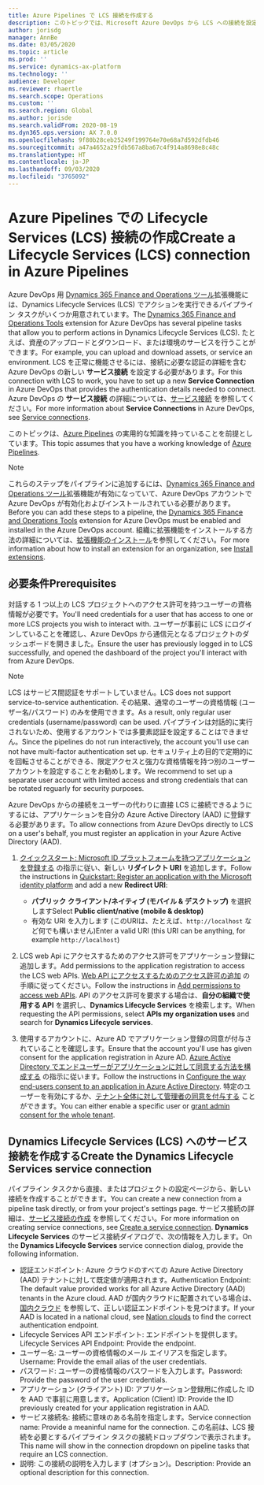 ```yaml
---
title: Azure Pipelines で LCS 接続を作成する
description: このトピックでは、Microsoft Azure DevOps から LCS への接続を設定する方法について説明します。
author: jorisdg
manager: AnnBe
ms.date: 03/05/2020
ms.topic: article
ms.prod: ''
ms.service: dynamics-ax-platform
ms.technology: ''
audience: Developer
ms.reviewer: rhaertle
ms.search.scope: Operations
ms.custom: ''
ms.search.region: Global
ms.author: jorisde
ms.search.validFrom: 2020-08-19
ms.dyn365.ops.version: AX 7.0.0
ms.openlocfilehash: 9f80b28ceb25249f199764e70e68a7d592dfdb46
ms.sourcegitcommit: a47a4652a29fdb567a8ba67c4f914a8698e8c48c
ms.translationtype: HT
ms.contentlocale: ja-JP
ms.lasthandoff: 09/03/2020
ms.locfileid: "3765092"
---
```

# <a name="create-a-lifecycle-services-lcs-connection-in-azure-pipelines"></a><span data-ttu-id="2fed5-103">Azure Pipelines での Lifecycle Services (LCS)  接続の作成</span><span class="sxs-lookup"><span data-stu-id="2fed5-103">Create a Lifecycle Services (LCS) connection in Azure Pipelines</span></span>

<span data-ttu-id="2fed5-104">Azure DevOps 用 [Dynamics 365 Finance and Operations ツール](https://marketplace.visualstudio.com/items?itemName=Dyn365FinOps.dynamics365-finops-tools)拡張機能には、Dynamics Lifecycle Services (LCS) でアクションを実行できるパイプライン タスクがいくつか用意されています。</span><span class="sxs-lookup"><span data-stu-id="2fed5-104">The [Dynamics 365 Finance and Operations Tools](https://marketplace.visualstudio.com/items?itemName=Dyn365FinOps.dynamics365-finops-tools) extension for Azure DevOps has several pipeline tasks that allow you to perform actions in Dynamics Lifecycle Services (LCS).</span></span> <span data-ttu-id="2fed5-105">たとえば、資産のアップロードとダウンロード、または環境のサービスを行うことができます。</span><span class="sxs-lookup"><span data-stu-id="2fed5-105">For example, you can upload and download assets, or service an environment.</span></span> <span data-ttu-id="2fed5-106">LCS を正常に機能させるには、接続に必要な認証の詳細を含む Azure DevOps の新しい **サービス接続** を設定する必要があります。</span><span class="sxs-lookup"><span data-stu-id="2fed5-106">For this connection with LCS to work, you have to set up a new **Service Connection** in Azure DevOps that provides the authentication details needed to connect.</span></span> <span data-ttu-id="2fed5-107">Azure DevOps の **サービス接続** の詳細については、[サービス接続](https://docs.microsoft.com/azure/devops/pipelines/library/service-endpoints?view=azure-devops) を参照してください。</span><span class="sxs-lookup"><span data-stu-id="2fed5-107">For more information about **Service Connections** in Azure DevOps, see [Service connections](https://docs.microsoft.com/azure/devops/pipelines/library/service-endpoints?view=azure-devops).</span></span>

<span data-ttu-id="2fed5-108">このトピックは、[Azure Pipelines](https://docs.microsoft.com/azure/devops/pipelines/get-started/pipelines-get-started?view=azure-devops) の実用的な知識を持っていることを前提としています。</span><span class="sxs-lookup"><span data-stu-id="2fed5-108">This topic assumes that you have a working knowledge of [Azure Pipelines](https://docs.microsoft.com/azure/devops/pipelines/get-started/pipelines-get-started?view=azure-devops).</span></span>

> [!NOTE]
> <span data-ttu-id="2fed5-109">これらのステップをパイプラインに追加するには、[Dynamics 365 Finance and Operations ツール](https://marketplace.visualstudio.com/items?itemName=Dyn365FinOps.dynamics365-finops-tools)拡張機能が有効になっていて、Azure DevOps アカウントで Azure DevOps が有効化およびインストールされている必要があります。</span><span class="sxs-lookup"><span data-stu-id="2fed5-109">Before you can add these steps to a pipeline, the [Dynamics 365 Finance and Operations Tools](https://marketplace.visualstudio.com/items?itemName=Dyn365FinOps.dynamics365-finops-tools) extension for Azure DevOps must be enabled and installed in the Azure DevOps account.</span></span> <span data-ttu-id="2fed5-110">組織に拡張機能をインストールする方法の詳細については、[拡張機能のインストール](https://docs.microsoft.com/azure/devops/marketplace/install-extension?view=azure-devops&tabs=browser)を参照してください。</span><span class="sxs-lookup"><span data-stu-id="2fed5-110">For more information about how to install an extension for an organization, see [Install extensions](https://docs.microsoft.com/azure/devops/marketplace/install-extension?view=azure-devops&tabs=browser).</span></span>

## <a name="prerequisites"></a><span data-ttu-id="2fed5-111">必要条件</span><span class="sxs-lookup"><span data-stu-id="2fed5-111">Prerequisites</span></span>

<span data-ttu-id="2fed5-112">対話する 1 つ以上の LCS プロジェクトへのアクセス許可を持つユーザーの資格情報が必要です。</span><span class="sxs-lookup"><span data-stu-id="2fed5-112">You'll need credentials for a user that has access to one or more LCS projects you wish to interact with.</span></span> <span data-ttu-id="2fed5-113">ユーザーが事前に LCS にログインしていることを確認し、Azure DevOps から通信元となるプロジェクトのダッシュボードを開きました。</span><span class="sxs-lookup"><span data-stu-id="2fed5-113">Ensure the user has previously logged in to LCS successfully, and opened the dashboard of the project you'll interact with from Azure DevOps.</span></span>

> [!NOTE]
> <span data-ttu-id="2fed5-114">LCS はサービス間認証をサポートしていません。</span><span class="sxs-lookup"><span data-stu-id="2fed5-114">LCS does not support service-to-service authentication.</span></span> <span data-ttu-id="2fed5-115">その結果、通常のユーザーの資格情報 (ユーザー名/パスワード) のみを使用できます。</span><span class="sxs-lookup"><span data-stu-id="2fed5-115">As a result, only regular user credentials (username/password) can be used.</span></span> <span data-ttu-id="2fed5-116">パイプラインは対話的に実行されないため、使用するアカウントでは多要素認証を設定することはできません。</span><span class="sxs-lookup"><span data-stu-id="2fed5-116">Since the pipelines do not run interactively, the account you'll use can not have multi-factor authentication set up.</span></span> <span data-ttu-id="2fed5-117">セキュリティ上の目的で定期的にを回転させることができる、限定アクセスと強力な資格情報を持つ別のユーザーアカウントを設定することをお勧めします。</span><span class="sxs-lookup"><span data-stu-id="2fed5-117">We recommend to set up a separate user account with limited access and strong credentials that can be rotated reguarly for security purposes.</span></span>

<span data-ttu-id="2fed5-118">Azure DevOps からの接続をユーザーの代わりに直接 LCS に接続できるようにするには、アプリケーションを自分の Azure Active Directory (AAD) に登録する必要があります。</span><span class="sxs-lookup"><span data-stu-id="2fed5-118">To allow connections from Azure DevOps directly to LCS on a user's behalf, you must register an application in your Azure Active Directory (AAD).</span></span>

1. <span data-ttu-id="2fed5-119">[クイックスタート: Microsoft ID プラットフォームを持つアプリケーションを登録する](https://docs.microsoft.com/azure/active-directory/develop/quickstart-register-app) の指示に従い、新しい **リダイレクト URI** を追加します。</span><span class="sxs-lookup"><span data-stu-id="2fed5-119">Follow the instructions in [Quickstart: Register an application with the Microsoft identity platform](https://docs.microsoft.com/azure/active-directory/develop/quickstart-register-app) and add a new **Redirect URI**:</span></span>

    - <span data-ttu-id="2fed5-120">**パブリック クライアント/ネイティブ (モバイル & デスクトップ)** を選択します</span><span class="sxs-lookup"><span data-stu-id="2fed5-120">Select **Public client/native (mobile & desktop)**</span></span>
    - <span data-ttu-id="2fed5-121">有効な URI を入力します (このURIは、たとえば、`http://localhost` など何でも構いません)</span><span class="sxs-lookup"><span data-stu-id="2fed5-121">Enter a valid URI (this URI can be anything, for example `http://localhost`)</span></span>

2. <span data-ttu-id="2fed5-122">LCS web Api にアクセスするためのアクセス許可をアプリケーション登録に追加します。</span><span class="sxs-lookup"><span data-stu-id="2fed5-122">Add permissions to the application registration to access the LCS web APIs.</span></span> <span data-ttu-id="2fed5-123">[Web API にアクセスするためのアクセス許可の追加](https://docs.microsoft.com/azure/active-directory/develop/quickstart-configure-app-access-web-apis#add-permissions-to-access-web-apis) の手順に従ってください。</span><span class="sxs-lookup"><span data-stu-id="2fed5-123">Follow the instructions in [Add permissions to access web APIs](https://docs.microsoft.com/azure/active-directory/develop/quickstart-configure-app-access-web-apis#add-permissions-to-access-web-apis).</span></span> <span data-ttu-id="2fed5-124">API のアクセス許可を要求する場合は、**自分の組織で使用する API** を選択し、**Dynamics Lifecycle Services** を検索します。</span><span class="sxs-lookup"><span data-stu-id="2fed5-124">When requesting the API permissions, select **APIs my organization uses** and search for **Dynamics Lifecycle services**.</span></span>

3. <span data-ttu-id="2fed5-125">使用するアカウントに、Azure AD でアプリケーション登録の同意が付与されていることを確認します。</span><span class="sxs-lookup"><span data-stu-id="2fed5-125">Ensure that the account you'll use has given consent for the application registration in Azure AD.</span></span> <span data-ttu-id="2fed5-126">[Azure Active Directory でエンドユーザーがアプリケーションに対して同意する方法を構成する](https://docs.microsoft.com/azure/active-directory/manage-apps/configure-user-consent#grant-admin-consent-to-enterprise-apps-in-the-azure-portal) の指示に従います。</span><span class="sxs-lookup"><span data-stu-id="2fed5-126">Follow the instructions in [Configure the way end-users consent to an application in Azure Active Directory](https://docs.microsoft.com/azure/active-directory/manage-apps/configure-user-consent#grant-admin-consent-to-enterprise-apps-in-the-azure-portal).</span></span> <span data-ttu-id="2fed5-127">特定のユーザーを有効にするか、[テナント全体に対して管理者の同意を付与する](https://docs.microsoft.com/azure/active-directory/manage-apps/configure-user-consent#grant-admin-consent-to-enterprise-apps-in-the-azure-portal) ことができます。</span><span class="sxs-lookup"><span data-stu-id="2fed5-127">You can either enable a specific user or [grant admin consent for the whole tenant](https://docs.microsoft.com/azure/active-directory/manage-apps/configure-user-consent#grant-admin-consent-to-enterprise-apps-in-the-azure-portal).</span></span>

## <a name="create-the-dynamics-lifecycle-services-service-connection"></a><span data-ttu-id="2fed5-128">Dynamics Lifecycle Services (LCS) へのサービス接続を作成する</span><span class="sxs-lookup"><span data-stu-id="2fed5-128">Create the Dynamics Lifecycle Services service connection</span></span>

<span data-ttu-id="2fed5-129">パイプライン タスクから直接、またはプロジェクトの設定ページから、新しい接続を作成することができます。</span><span class="sxs-lookup"><span data-stu-id="2fed5-129">You can create a new connection from a pipeline task directly, or from your project's settings page.</span></span> <span data-ttu-id="2fed5-130">サービス接続の詳細は、[サービス接続の作成](https://docs.microsoft.com/azure/devops/pipelines/library/service-endpoints?view=azure-devops) を参照してください。</span><span class="sxs-lookup"><span data-stu-id="2fed5-130">For more information on creating service connections, see [Create a service connection](https://docs.microsoft.com/azure/devops/pipelines/library/service-endpoints?view=azure-devops).</span></span> <span data-ttu-id="2fed5-131">**Dynamics Lifecycle Services** のサービス接続ダイアログで、次の情報を入力します。</span><span class="sxs-lookup"><span data-stu-id="2fed5-131">On the **Dynamics Lifecycle Services** service connection dialog, provide the following information.</span></span>

- <span data-ttu-id="2fed5-132">認証エンドポイント: Azure クラウドのすべての Azure Active Directory (AAD) テナントに対して既定値が適用されます。</span><span class="sxs-lookup"><span data-stu-id="2fed5-132">Authentication Endpoint: The default value provided works for all Azure Active Directory (AAD) tenants in the Azure cloud.</span></span> <span data-ttu-id="2fed5-133">AAD が国内クラウドに配置されている場合は、[国内クラウド](https://docs.microsoft.com/azure/active-directory/develop/authentication-national-cloud) を参照して、正しい認証エンドポイントを見つけます。</span><span class="sxs-lookup"><span data-stu-id="2fed5-133">If your AAD is located in a national cloud,  see [Nation clouds](https://docs.microsoft.com/azure/active-directory/develop/authentication-national-cloud) to find the correct authentication endpoint.</span></span>
- <span data-ttu-id="2fed5-134">Lifecycle Services API エンドポイント: エンドポイントを提供します。</span><span class="sxs-lookup"><span data-stu-id="2fed5-134">Lifecycle Services API Endpoint: Provide the endpoint.</span></span>
- <span data-ttu-id="2fed5-135">ユーザー名: ユーザーの資格情報のメール エイリアスを指定します。</span><span class="sxs-lookup"><span data-stu-id="2fed5-135">Username: Provide the email alias of the user credentials.</span></span>
- <span data-ttu-id="2fed5-136">パスワード: ユーザーの資格情報のパスワードを入力します。</span><span class="sxs-lookup"><span data-stu-id="2fed5-136">Password: Provide the password of the user credentials.</span></span>
- <span data-ttu-id="2fed5-137">アプリケーション (クライアント) ID: アプリケーション登録用に作成した ID を AAD で事前に用意します。</span><span class="sxs-lookup"><span data-stu-id="2fed5-137">Application (Client) ID: Provide the ID previously created for your application registration in AAD.</span></span>
- <span data-ttu-id="2fed5-138">サービス接続名: 接続に意味のある名前を指定します。</span><span class="sxs-lookup"><span data-stu-id="2fed5-138">Service connection name: Provide a meaninful name for the connection.</span></span> <span data-ttu-id="2fed5-139">この名前は、LCS 接続を必要とするパイプライン タスクの接続ドロップダウンで表示されます。</span><span class="sxs-lookup"><span data-stu-id="2fed5-139">This name will show in the connection dropdown on pipeline tasks that require an LCS connection.</span></span>
- <span data-ttu-id="2fed5-140">説明: この接続の説明を入力します (オプション)。</span><span class="sxs-lookup"><span data-stu-id="2fed5-140">Description: Provide an optional description for this connection.</span></span>

